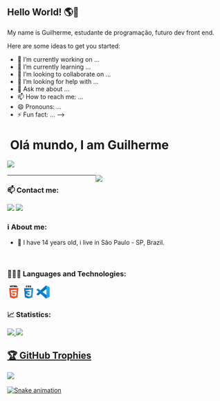 ## Hello World! 🌎👋

My name is Guilherme, estudante de programação, futuro dev front end.

Here are some ideas to get you started:

- 🔭 I’m currently working on ...
- 🌱 I’m currently learning ...
- 👯 I’m looking to collaborate on ...
- 🤔 I’m looking for help with ...
- 💬 Ask me about ...
- 📫 How to reach me: ...
- 😄 Pronouns: ...
- ⚡ Fun fact: ...
-->

<h1><img "https://camo.githubusercontent.com/4c8d92806e3c2322a2c390ffa0019c1d6f78a4d82108aa6946863ae362a763c8/68747470733a2f2f69322e77702e636f6d2f616c6c68746163636573732e696e666f2f77702d636f6e74656e742f75706c6f6164732f323031382f30332f70726f6772616d6d696e672e6769663f6669743d313238312532433731362673736c3d31"> Olá mundo, I am Guilherme</h1>

[![](https://visitcount.itsvg.in/api?id=Guilherme-op7&icon=0&color=11)](https://visitcount.itsvg.in)


</div>

 <img align="right" width="300" src="https://i2.wp.com/allhtaccess.info/wp-content/uploads/2018/03/programming.gif?fit=1281%2C716&ssl=1" />

</div>

---
<div>
    <h3>📫 Contact me:</h3>
	    <a href="https://www.instagram.com/___guilhermeex/" target="_blank"><img src="https://img.shields.io/badge/-Instagram-%23E4405F?style=for-the-badge&logo=instagram&logoColor=white" target="_blank"></a>
	    <a href = "mailto:netoguilherme989@gmail.com"><img src="https://img.shields.io/badge/Gmail-D14836?style=for-the-badge&logo=gmail&logoColor=white" target="_blank"></a>

</div>

<h3>ℹ️ About me:</h3>

<div>
	<ul>
		<li> 👤 I have 14 years old, i live in São Paulo - SP, Brazil.</li>
	
</div>

</br>
  
<h3>👨🏽‍💻 Languages and Technologies:</h3>
<div>
	<code><img height="30" src="https://raw.githubusercontent.com/github/explore/80688e429a7d4ef2fca1e82350fe8e3517d3494d/topics/html/html.png"></code>
	<code><img height="30" src="https://raw.githubusercontent.com/github/explore/80688e429a7d4ef2fca1e82350fe8e3517d3494d/topics/css/css.png"></code>
	<code><img height="30" src="https://raw.githubusercontent.com/github/explore/80688e429a7d4ef2fca1e82350fe8e3517d3494d/topics/visual-studio-code/visual-studio-code.png"></code
</div>

</br>
<h3>📈 Statistics:</h3>

<div>
<div>
 <a href="https://github.com/marcovicar">
 <img height="180em" src="https://github-readme-stats.vercel.app/api/top-langs/?username=Guilherme-op7&layout=compact&langs_count=7&theme=aura"/>
 <img height="180em" src="https://github-readme-stats.vercel.app/api?username=Guilherme-op7&show_icons=true&theme=aura&include_all_commits=true&count_private=true"/>
</div>
</div>


## 🏆 GitHub Trophies
![](https://github-profile-trophy.vercel.app/?username=Guilherme-op7&theme=dark&no-frame=false&no-bg=true&margin-w=4)	
	
![Snake animation](https://github.com/Guilherme-op7/Guilherme-op7/blob/output/github-contribution-grid-snake.svg)
